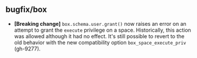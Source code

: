 ## bugfix/box

* **[Breaking change]** `box.schema.user.grant()` now raises an error on
  an attempt to grant the `execute` privilege on a space.  Historically,
  this action was allowed although it had no effect. It's still possible
  to revert to the old behavior with the new compatibility option
  `box_space_execute_priv` (gh-9277).
